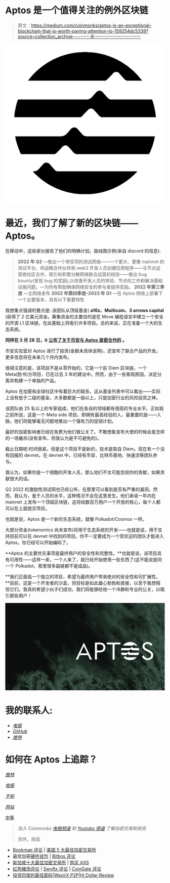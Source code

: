# Aptos 是一个值得关注的例外区块链

> 原文：<https://medium.com/coinmonks/aptos-is-an-exceptional-blockchain-that-is-worth-paying-attention-to-159254dc5339?source=collection_archive---------8----------------------->

![](img/610161a8788f6b0eaa1a4b3949d4ac2b.png)

# 最近，我们了解了新的区块链——Aptos。

在移动中，这些家伙报告了他们的明确计划。路线图示例(来自 discord 的信息):

> **2022 年 Q2** —推出一个带奖项的测试网络——一个更大、更像 mainnet 的测试平台，供战略合作伙伴和 web3 开发人员创建应用程序——与节点运营商社区合作，吸引和积累分散网络联合运营的经验——推出 bug bounty(发现 bug 的奖励),以改善开发人员的体验、节点的工作和解决基础设施问题。—为所有帮助确保网络安全的参与者提供奖励。
> **2022 年第三季度** —主网络发布
> **2022 年第四季度–2023 年 Q1** —在 Aptos 网络上部署下一个主要版本，具有以下重要特性

我想重点强调的要点是:
该团队从顶级基金( **a16z、Multicoin、3 arrows capital** )获得了 2 亿美元资金。筹集资金的主要目的是在 Move 编程语言中建立一个安全的开源 L1 区块链，在此基础上将吸引许多项目。总的来说，正在准备一个大的生态系统。

**同样在 3 月 28 日，it** [**公布了关于币安与 Aptos 紧密合作的**](https://www.binance.com/en/blog/ecosystem/binance-labs-makes-strategic-investment-in-aptos-labs-for-the-industry-adoption-acceleration-421499824684903620) **。**

币安实验室对 Aptos 进行了投资(金额未具体说明)，还宣布了联合产品的开发。更多信息将在未来几个月内发布。

值得注意的是，该项目不是从零开始的，它是一个前 Diem 区块链，一个 Meta(脸书)方项目，已在过去 3 年的建设中。然而，由于一些客观原因，决定分离并构建一个单独的产品。

Aptos 在加密和全球社区中有着巨大的联系，这从基金列表中可以看出——实际上没有低于二级的基金，大多数都是一级以上，只是加密行业的风险投资之神。

该团队由 25 名以上的专家组成，他们在各自的领域都有很高的专业水平。正如我之前所说，这是一个 Meta side 项目，即拥有最高经验的人，最重要的是——人脉。他们将能够毫无问题地推出一个强有力的促销计划。

最好的加密影响者已经在免费为他们做公关了。不敢想象宣布大使的时候会是怎样的一场屠杀(没有宣布，但我认为是不可避免的)。

截止日期呢:时间很紧。但是这个项目不是新的，技术是取自 Diem。现在有一个没有回报的 devnet。在 devnet 中，已经有币安、比特币基地、快速流等团队参与。

我认为，如果你是一个很酷的开发人员，那么他们不太可能忽视你的贡献，如果贡献很大的话。

Q2 2022 的激励性测试网也已经公布，在那里可以看到是否有严重的漏洞。然而，我认为，鉴于人员的水平，这种情况不会在这里发生。他们承诺一年内在 mainnet 上发布一个顶级区块链，这将给数百万用户一个开放的核心，每个人都可以在上面提交项目。

也就是说，Aptos 是一个新的生态系统，就像 Polkadot/Cosmos 一样。

大部分资金(tokenomics 尚未宣布)将用于生态系统的开发——也就是说，用于支持目前可以在 devnet 中找到的项目。你不一定要成为一个受欢迎的团队才能进入 Aptos。你已经可以开始编码了。

**Aptos 的主要优先事项是最终用户的安全性和完整性。**也就是说，该项目具有可用性——这样一来，一个人来了，就已经开始使用一些东西了(这不能说是同一个 Polkadot，那里很多副链都不是成品)。

**我们正面临一个独立的项目，希望为最终用户带来绝对的安全性和可扩展性。**目前，这是一个开发者的沙盒，但目标是如此雄心勃勃和直接，以至于我想相信它们。我真的希望小伙子们成功，我们将能够给他一个冷静和专业的公关，以吸引那些用户！

![](img/6c1a2583bbbc9046e6f1a0471f107959.png)

# 我的联系人:

*   [*电报*](https://t.me/molotcrypto)
*   [*GitHub*](https://github.com/Unlimitedmolot)
*   [*推特*](https://twitter.com/Unlimitedmolot)

# 如何在 Aptos 上追踪？

[*推特*](https://twitter.com/aptoslabs)

[*电报*](https://t.me/AptosLabs)

[*不和*](https://discord.gg/arBYeXhz8Q)

[*网站*](https://aptoslabs.com/)

[中等](https://medium.com/aptoslabs)

> *加入 Coinmonks* [*电报频道*](https://t.me/coincodecap) *和* [*Youtube 频道*](https://www.youtube.com/c/coinmonks/videos) *了解加密交易和投资*
> 
> 另外，阅读

*   [Bookmap 评论](https://coincodecap.com/bookmap-review-2021-best-trading-software) | [美国 5 大最佳加密交易所](https://coincodecap.com/crypto-exchange-usa)
*   最佳加密[硬件钱包](/coinmonks/hardware-wallets-dfa1211730c6) | [Bitbns 评论](/coinmonks/bitbns-review-38256a07e161)
*   [新加坡十大最佳加密交易所](https://coincodecap.com/crypto-exchange-in-singapore) | [购买 AXS](https://coincodecap.com/buy-axs-token)
*   [红狗赌场评论](https://coincodecap.com/red-dog-casino-review) | [Swyftx 评论](https://coincodecap.com/swyftx-review) | [CoinGate 评论](https://coincodecap.com/coingate-review)
*   [投资印度的最佳密码](https://coincodecap.com/best-crypto-to-invest-in-india-in-2021)|[WazirX P2P](https://coincodecap.com/wazirx-p2p)|[Hi Dollar Review](https://coincodecap.com/hi-dollar-review)